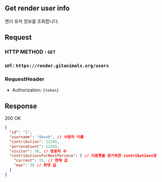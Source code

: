 ## Get render user info

렌더 유저 정보를 조회합니다.

## Request
### HTTP METHOD : `GET`
### url : `https://render.gitanimals.org/users`

### RequestHeader
- Authorization: `{token}`

## Response

200 OK

```json
{
  "id": "1",
  "username": "devxb", // 사용자 이름
  "contribution": 12345,
  "personaCount": 12345,
  "visitor": 30, // 방문자 수
  "contributionsForNextPersona": { // 다음펫을 얻기위한 contributions양
    "current": 15, // 현재 값
    "max": 30 // 최댓 값
  }
}
```
